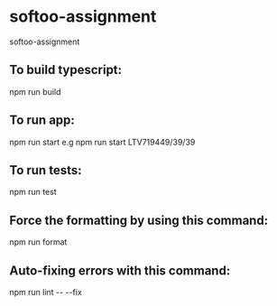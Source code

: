 # softoo-assignment
softoo-assignment

## To build typescript:
npm run build

## To run app:
npm run start <sku> e.g npm run start LTV719449/39/39

## To run tests:
npm run test

## Force the formatting by using this command:
npm run format

## Auto-fixing errors with this command:
npm run lint -- --fix
